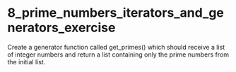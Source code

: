 # 8_prime_numbers_iterators_and_generators_exercise
Create a generator function called get_primes() which should receive a list of integer numbers and return a list containing only the prime numbers from the initial list.
